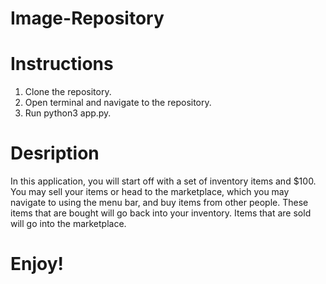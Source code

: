 # Image-Repository

# Instructions
1. Clone the repository.
2. Open terminal and navigate to the repository.
3. Run python3 app.py.

# Desription
In this application, you will start off with a set of inventory items and $100. You may sell your items or head to the marketplace, which you may navigate to using the menu bar, and buy items from other people. These items that are bought will go back into your inventory. Items that are sold will go into the marketplace.

# Enjoy!
